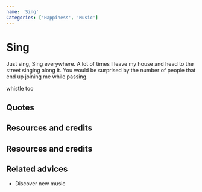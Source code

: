 ```yaml
---
name: 'Sing'
Categories: ['Happiness', 'Music']
---
```

# Sing

Just sing, Sing everywhere. A lot of times I leave my house and head to the street singing along it. You would be surprised by the number of people that end up joining me while passing.

whistle too
## Quotes

## Resources and credits

## Resources and credits

## Related advices

- Discover new music
